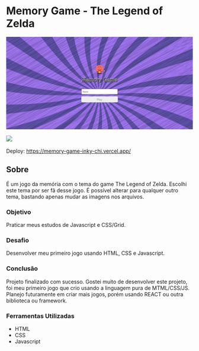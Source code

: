 # Memory Game - The Legend of Zelda

![](./assets/img/tela%201.png)

![](./assets/img/tela2g.gif)

Deploy: https://memory-game-inky-chi.vercel.app/

## Sobre

É um jogo da memória com o tema do game The Legend of Zelda. Escolhi este tema por ser fã desse jogo. É possível alterar para qualquer outro tema, bastando apenas mudar as imagens nos arquivos.
### Objetivo

Praticar meus estudos de Javascript e CSS/Grid.

### Desafio

Desenvolver meu primeiro jogo usando HTML, CSS e Javascript.

### Conclusão

Projeto finalizado com sucesso. Gostei muito de desenvolver este projeto, foi meu primeiro jogo que crio usando a linguagem pura de MTML/CSS/JS. Planejo futuramente em criar mais jogos, porém usando REACT ou outra biblioteca ou framework.

### Ferramentas Utilizadas

- HTML
- CSS
- Javascript
